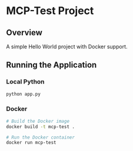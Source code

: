 # MCP-Test Project

## Overview
A simple Hello World project with Docker support.

## Running the Application

### Local Python
```bash
python app.py
```

### Docker
```bash
# Build the Docker image
docker build -t mcp-test .

# Run the Docker container
docker run mcp-test
```
